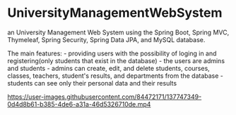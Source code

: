 # UniversityManagementWebSystem
an University Management Web System using the Spring Boot, Spring MVC, Thymeleaf, Spring Security, Spring Data JPA, and MySQL database.

The main features:
       - providing users with the possibility of loging in and registering(only students that exist in the database)
       - the users are admins and students
       - admins can create, edit, and delete students, courses, classes, teachers, student's results, and departments from the database
       - students can see only their personal data and their results



https://user-images.githubusercontent.com/84472171/137747349-0d4d8b61-b385-4de6-a31a-46d5326710de.mp4

